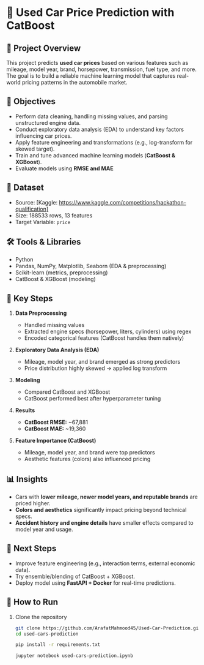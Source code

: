 # 🚗 Used Car Price Prediction with CatBoost  

## 📌 Project Overview  
This project predicts **used car prices** based on various features such as mileage, model year, brand, horsepower, transmission, fuel type, and more. The goal is to build a reliable machine learning model that captures real-world pricing patterns in the automobile market.  

## 🎯 Objectives  
- Perform data cleaning, handling missing values, and parsing unstructured engine data.  
- Conduct exploratory data analysis (EDA) to understand key factors influencing car prices.  
- Apply feature engineering and transformations (e.g., log-transform for skewed target).  
- Train and tune advanced machine learning models (**CatBoost & XGBoost**).  
- Evaluate models using **RMSE and MAE** 

## 📂 Dataset  
- Source: [Kaggle: https://www.kaggle.com/competitions/hackathon-qualification]  
- Size: 188533 rows, 13 features  
- Target Variable: `price`  

## 🛠️ Tools & Libraries  
- Python 
- Pandas, NumPy, Matplotlib, Seaborn (EDA & preprocessing)  
- Scikit-learn (metrics, preprocessing)  
- CatBoost & XGBoost (modeling)  

## 🔑 Key Steps  
1. **Data Preprocessing**  
   - Handled missing values  
   - Extracted engine specs (horsepower, liters, cylinders) using regex  
   - Encoded categorical features (CatBoost handles them natively)  

2. **Exploratory Data Analysis (EDA)**  
   - Mileage, model year, and brand emerged as strong predictors  
   - Price distribution highly skewed → applied log transform  

3. **Modeling**  
   - Compared CatBoost and XGBoost  
   - CatBoost performed best after hyperparameter tuning  

4. **Results**  
   - **CatBoost RMSE:** ~67,881  
   - **CatBoost MAE:** ~19,360    

5. **Feature Importance (CatBoost)**  
   - Mileage, model year, and brand were top predictors  
   - Aesthetic features (colors) also influenced pricing  

## 📊 Insights  
- Cars with **lower mileage, newer model years, and reputable brands** are priced higher.  
- **Colors and aesthetics** significantly impact pricing beyond technical specs.  
- **Accident history and engine details** have smaller effects compared to model year and usage.  

## 🚀 Next Steps  
- Improve feature engineering (e.g., interaction terms, external economic data).  
- Try ensemble/blending of CatBoost + XGBoost.  
- Deploy model using **FastAPI + Docker** for real-time predictions.  

## 📌 How to Run  
1. Clone the repository  
   ```bash
   git clone https://github.com/ArafatMahmood45/Used-Car-Prediction.git
   cd used-cars-prediction

   pip install -r requirements.txt

   jupyter notebook used-cars-prediction.ipynb
